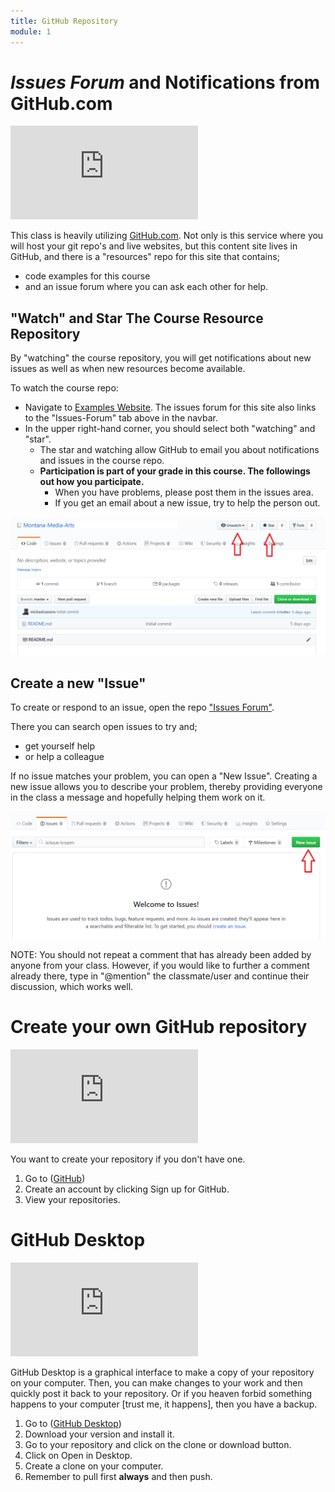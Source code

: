 ```yaml
---
title: GitHub Repository
module: 1
---
```


<!--# Get a clone on your local Machine-->

# _Issues Forum_ and Notifications from GitHub.com

<div class="embed-responsive embed-responsive-16by9"><iframe class="embed-responsive-item" src="https://www.youtube.com/embed/Bw5tn4yL-bw" frameborder="0" allowfullscreen></iframe></div>


This class is heavily utilizing [GitHub.com](https://github.com). Not only is this service where you will host your git repo's and live websites, but this content site lives in GitHub, and there is a "resources" repo for this site that contains;

- code examples for this course
- and an issue forum where you can ask each other for help.


## "Watch" and Star The Course Resource Repository

By "watching" the course repository, you will get notifications about new issues as well as when new resources become available.

To watch the course repo:

- Navigate to [Examples Website](https://github.com/Montana-Media-Arts/120_CreativeCoding1-Fall2020-Samples/). The issues forum for this site also links to the "Issues-Forum" tab above in the navbar.
- In the upper right-hand corner, you should select both "watching" and "star".
    - The star and watching allow GitHub to email you about notifications and issues in the course repo.
    - **Participation is part of your grade in this course. The followings out how you participate.**
        - When you have problems, please post them in the issues area.
        - If you get an email about a new issue, try to help the person out.

<!-- update image -->
![Follow and Star Repositories on GitHub.com](../imgs/watch_star_CC.png)

## Create a new "Issue"

<!-- update image -->
To create or respond to an issue, open the repo ["Issues Forum"](https://github.com/Montana-Media-Arts/120_CreativeCoding1-Fall2020-Samples/issues).

There you can search open issues to try and;

- get yourself help
- or help a colleague

If no issue matches your problem, you can open a "New Issue". Creating a new issue allows you to describe your problem, thereby providing everyone in the class a message and hopefully helping them work on it.

<!-- update image -->
![New Issue button](../imgs/new_issue_CC.png)


NOTE: You should not repeat a comment that has already been added by anyone from your class. However, if you would like to further a comment already there, type in "@mention" the classmate/user and continue their discussion, which works well.


# Create your own GitHub repository

<!-- rebuild video -->
<div class="embed-responsive embed-responsive-16by9"><iframe class="embed-responsive-item" src="https://www.youtube.com/embed/mxQO3Pv_QGY" frameborder="0" allowfullscreen></iframe></div>

You want to create your repository if you don't have one. 
1. Go to ([GitHub](https://github.com))
2. Create an account by clicking Sign up for GitHub.
3. View your repositories.

# GitHub Desktop

<!-- take out the time stamp on this video -->
<div class="embed-responsive embed-responsive-16by9"><iframe class="embed-responsive-item" src="https://www.youtube.com/embed/Wbex3if4ogM" frameborder="0" allowfullscreen></iframe></div>

GitHub Desktop is a graphical interface to make a copy of your repository on your computer.  Then, you can make changes to your work and then quickly post it back to your repository.  Or if you heaven forbid something happens to your computer [trust me, it happens], then you have a backup.

1. Go to ([GitHub Desktop](https://desktop.github.com/))
2. Download your version and install it.
3. Go to your repository and click on the clone or download button. 
4. Click on Open in Desktop.
5. Create a clone on your computer.
6. Remember to pull first **always** and then push.


<!-- maybe another video here too
<div class="embed-responsive embed-responsive-16by9"><iframe class="embed-responsive-item" src="https://www.youtube.com/embed/NNBQ2Oe4orY" frameborder="0" allowfullscreen></iframe></div>
-->